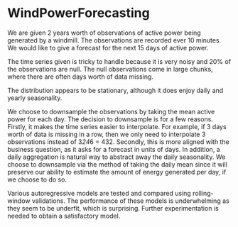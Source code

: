 # WindPowerForecasting

We are given 2 years worth of observations of active power being generated by a windmill. The observations are recorded ever 10 minutes. We would like to give a forecast for the next 15 days of active power.

The time series given is tricky to handle because it is very noisy and 20% of the observations are null. The null observations come in large chunks, where there are often days worth of data missing.

The distribution appears to be stationary, although it does enjoy daily and yearly seasonality.

We choose to downsample the observations by taking the mean active power for each day. The decision to downsample is for a few reasons. Firstly, it makes the time series easier to interpolate. For example, if 3 days worth of data is missing in a row, then we only need to interpolate 3 observations instead of 3*24*6 = 432. Secondly, this is more aligned with the business question, as it asks for a forecast in units of days. In addition, a daily aggregation is natural way to abstract away the daily seasonality. We choose to downsample via the method of taking the daily mean since it will preserve our ability to estimate the amount of energy generated per day, if we choose to do so. 

Various autoregressive models are tested and compared using rolling-window validations. The performance of these models is underwhelming as they seem to be underfit, which is surprising. Further experimentation is needed to obtain a satisfactory model.
